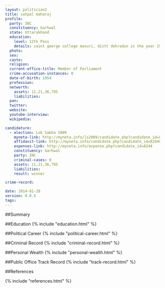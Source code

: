 ```yaml
---
layout: politician2
title: satpal maharaj
profile: 
  party: INC
  constituency: Garhwal
  state: Uttarakhand
  education: 
    level: 12th Pass
    details: saint george college masuri, distt dehradun in the year 1969
  photo: 
  sex: 
  caste: 
  religion: 
  current-office-title: Member of Parliament
  crime-accusation-instances: 0
  date-of-birth: 1954
  profession: 
  networth: 
    assets: 11,21,36,795
    liabilities: 
  pan: 
  twitter: 
  website: 
  youtube-interview: 
  wikipedia: 

candidature: 
  - election: Lok Sabha 2009
    myneta-link: http://myneta.info/ls2009/candidate.php?candidate_id=8244
    affidavit-link: http://myneta.info/candidate.php?candidate_id=8244&scan=original
    expenses-link: http://myneta.info/expense.php?candidate_id=8244
    constituency: Garhwal 
    party: INC
    criminal-cases: 0
    assets: 11,21,36,795
    liabilities: 
    result: winner 

crime-record: 

date: 2014-01-28
version: 0.0.5
tags: 
---
```

##Summary


##Education
{% include "education.html" %}


##Political Career
{% include "political-career.html" %}


##Criminal Record
{% include "criminal-record.html" %}


##Personal Wealth
{% include "personal-wealth.html" %}


##Public Office Track Record
{% include "track-record.html" %}


##References


{% include "references.html" %}